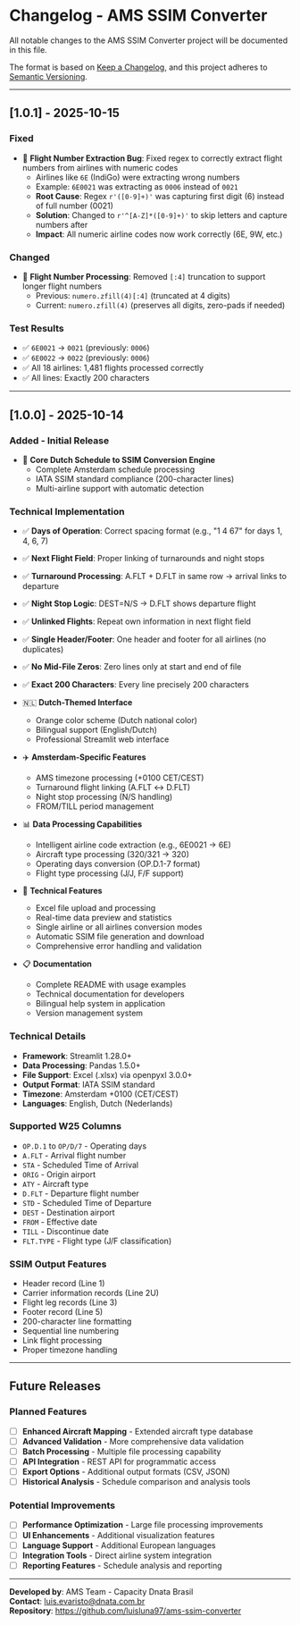 # Changelog - AMS SSIM Converter

All notable changes to the AMS SSIM Converter project will be documented in this file.

The format is based on [Keep a Changelog](https://keepachangelog.com/en/1.0.0/),
and this project adheres to [Semantic Versioning](https://semver.org/spec/v2.0.0.html).

---

## [1.0.1] - 2025-10-15

### Fixed
- 🐛 **Flight Number Extraction Bug**: Fixed regex to correctly extract flight numbers from airlines with numeric codes
  - Airlines like `6E` (IndiGo) were extracting wrong numbers
  - Example: `6E0021` was extracting as `0006` instead of `0021`
  - **Root Cause**: Regex `r'([0-9]+)'` was capturing first digit (6) instead of full number (0021)
  - **Solution**: Changed to `r'^[A-Z]*([0-9]+)'` to skip letters and capture numbers after
  - **Impact**: All numeric airline codes now work correctly (6E, 9W, etc.)

### Changed
- 🔧 **Flight Number Processing**: Removed `[:4]` truncation to support longer flight numbers
  - Previous: `numero.zfill(4)[:4]` (truncated at 4 digits)
  - Current: `numero.zfill(4)` (preserves all digits, zero-pads if needed)

### Test Results
- ✅ `6E0021` → `0021` (previously: `0006`)
- ✅ `6E0022` → `0022` (previously: `0006`)
- ✅ All 18 airlines: 1,481 flights processed correctly
- ✅ All lines: Exactly 200 characters

---

## [1.0.0] - 2025-10-14

### Added - Initial Release
- 🚀 **Core Dutch Schedule to SSIM Conversion Engine**
  - Complete Amsterdam schedule processing
  - IATA SSIM standard compliance (200-character lines)
  - Multi-airline support with automatic detection
  
### Technical Implementation
- ✅ **Days of Operation**: Correct spacing format (e.g., "1  4 67" for days 1, 4, 6, 7)
- ✅ **Next Flight Field**: Proper linking of turnarounds and night stops
- ✅ **Turnaround Processing**: A.FLT + D.FLT in same row → arrival links to departure
- ✅ **Night Stop Logic**: DEST=N/S → D.FLT shows departure flight
- ✅ **Unlinked Flights**: Repeat own information in next flight field
- ✅ **Single Header/Footer**: One header and footer for all airlines (no duplicates)
- ✅ **No Mid-File Zeros**: Zero lines only at start and end of file
- ✅ **Exact 200 Characters**: Every line precisely 200 characters
  
- 🇳🇱 **Dutch-Themed Interface**
  - Orange color scheme (Dutch national color)
  - Bilingual support (English/Dutch)
  - Professional Streamlit web interface
  
- ✈️ **Amsterdam-Specific Features**
  - AMS timezone processing (+0100 CET/CEST)
  - Turnaround flight linking (A.FLT ↔ D.FLT)
  - Night stop processing (N/S handling)
  - FROM/TILL period management
  
- 📊 **Data Processing Capabilities**
  - Intelligent airline code extraction (e.g., 6E0021 → 6E)
  - Aircraft type processing (320/321 → 320)
  - Operating days conversion (OP.D.1-7 format)
  - Flight type processing (J/J, F/F support)
  
- 🔧 **Technical Features**
  - Excel file upload and processing
  - Real-time data preview and statistics
  - Single airline or all airlines conversion modes
  - Automatic SSIM file generation and download
  - Comprehensive error handling and validation
  
- 📋 **Documentation**
  - Complete README with usage examples
  - Technical documentation for developers
  - Bilingual help system in application
  - Version management system

### Technical Details
- **Framework**: Streamlit 1.28.0+
- **Data Processing**: Pandas 1.5.0+
- **File Support**: Excel (.xlsx) via openpyxl 3.0.0+
- **Output Format**: IATA SSIM standard
- **Timezone**: Amsterdam +0100 (CET/CEST)
- **Languages**: English, Dutch (Nederlands)

### Supported W25 Columns
- `OP.D.1` to `OP/D/7` - Operating days
- `A.FLT` - Arrival flight number
- `STA` - Scheduled Time of Arrival
- `ORIG` - Origin airport
- `ATY` - Aircraft type
- `D.FLT` - Departure flight number  
- `STD` - Scheduled Time of Departure
- `DEST` - Destination airport
- `FROM` - Effective date
- `TILL` - Discontinue date
- `FLT.TYPE` - Flight type (J/F classification)

### SSIM Output Features
- Header record (Line 1)
- Carrier information records (Line 2U)
- Flight leg records (Line 3)
- Footer record (Line 5)
- 200-character line formatting
- Sequential line numbering
- Link flight processing
- Proper timezone handling

---

## Future Releases

### Planned Features
- [ ] **Enhanced Aircraft Mapping** - Extended aircraft type database
- [ ] **Advanced Validation** - More comprehensive data validation
- [ ] **Batch Processing** - Multiple file processing capability
- [ ] **API Integration** - REST API for programmatic access
- [ ] **Export Options** - Additional output formats (CSV, JSON)
- [ ] **Historical Analysis** - Schedule comparison and analysis tools

### Potential Improvements
- [ ] **Performance Optimization** - Large file processing improvements
- [ ] **UI Enhancements** - Additional visualization features
- [ ] **Language Support** - Additional European languages
- [ ] **Integration Tools** - Direct airline system integration
- [ ] **Reporting Features** - Schedule analysis and reporting

---

**Developed by**: AMS Team - Capacity Dnata Brasil  
**Contact**: luis.evaristo@dnata.com.br  
**Repository**: https://github.com/luisluna97/ams-ssim-converter
